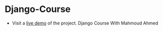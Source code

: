 # Django-Course

- Visit a [live demo](https://faresemad.github.io/Django-Course/) of the project.
  Django Course With Mahmoud Ahmed
